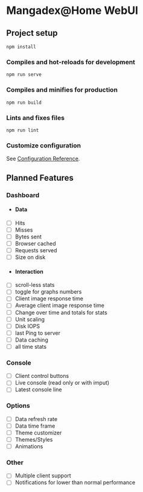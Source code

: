 # Mangadex@Home WebUI

## Project setup
```
npm install
```

### Compiles and hot-reloads for development
```
npm run serve
```

### Compiles and minifies for production
```
npm run build
```

### Lints and fixes files
```
npm run lint
```

### Customize configuration
See [Configuration Reference](https://cli.vuejs.org/config/).

## Planned Features

### Dashboard

- #### Data

 - [ ] Hits
 - [ ] Misses
 - [ ] Bytes sent
 - [ ] Browser cached
 - [ ] Requests served
 - [ ] Size on disk

- #### Interaction

 - [ ] scroll-less stats
 - [ ] toggle for graphs numbers
 - [ ] Client image response time
 - [ ] Average client image response time
 - [ ] Change over time and totals for stats
 - [ ] Unit scaling
 - [ ] Disk IOPS
 - [ ] last Ping to server
 - [ ] Data caching
 - [ ] all time stats

### Console

 - [ ] Client control buttons
 - [ ] Live console (read only or with imput)
 - [ ] Latest console line

### Options

 - [ ] Data refresh rate
 - [ ] Data time frame
 - [ ] Theme customizer
 - [ ] Themes/Styles
 - [ ] Animations

### Other
 - [ ] Multiple client support
 - [ ] Notifications for lower than normal performance

